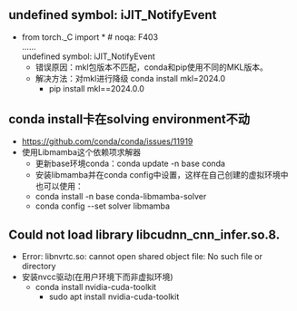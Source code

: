 # 
## undefined symbol: iJIT_NotifyEvent
- from torch._C import *  # noqa: F403  
……  
undefined symbol: iJIT_NotifyEvent
  - 错误原因：mkl包版本不匹配，conda和pip使用不同的MKL版本。  
  - 解决方法：对mkl进行降级 conda install mkl=2024.0
    - pip install mkl==2024.0.0

## conda install卡在solving environment不动
- https://github.com/conda/conda/issues/11919
- 使用Libmamba这个依赖项求解器
  - 更新base环境conda：conda update -n base conda 
  - 安装libmamba并在conda config中设置，这样在自己创建的虚拟环境中也可以使用：
  - conda install -n base conda-libmamba-solver
  - conda config --set solver libmamba

## Could not load library libcudnn_cnn_infer.so.8.
- Error: libnvrtc.so: cannot open shared object file: No such file or directory
- 安装nvcc驱动(在用户环境下而非虚拟环境)
  - conda install nvidia-cuda-toolkit
    - sudo apt install nvidia-cuda-toolkit
